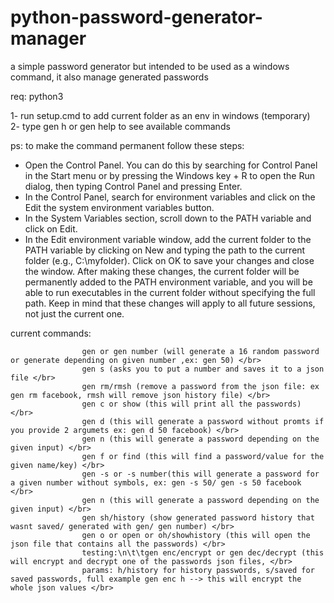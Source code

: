 # python-password-generator-manager
a simple password generator but intended to be used as a windows command, it also manage generated passwords

req: python3

1- run setup.cmd to add current folder as an env in windows (temporary) </br>
2- type gen h or gen help to see available commands

ps: to make the command permanent follow these steps:
* Open the Control Panel. You can do this by searching for Control Panel in the Start menu or 
by pressing the Windows key + R to open the Run dialog, then typing Control Panel and pressing Enter. 
* In the Control Panel, search for environment variables and click on the Edit the system environment variables button. 
* In the System Variables section, scroll down to the PATH variable and click on Edit. 
* In the Edit environment variable window, add the current folder to the PATH variable by clicking on New 
and typing the path to the current folder (e.g., C:\myfolder). Click on OK to save your changes 
and close the window. After making these changes, the current folder will be permanently added 
to the PATH environment variable, and you will be able to run executables in the current folder 
without specifying the full path. Keep in mind that these changes will apply to all future sessions, 
not just the current one.

current commands:
</br>
```
                gen or gen number (will generate a 16 random password or generate depending on given number ,ex: gen 50) </br>
                gen s (asks you to put a number and saves it to a json file </br>
                gen rm/rmsh (remove a password from the json file: ex gen rm facebook, rmsh will remove json history file) </br>
                gen c or show (this will print all the passwords) </br>
                gen d (this will generate a password without promts if you provide 2 argumets ex: gen d 50 facebook) </br>
                gen n (this will generate a password depending on the given input) </br>
                gen f or find (this will find a password/value for the given name/key) </br>
                gen -s or -s number(this will generate a password for a given number without symbols, ex: gen -s 50/ gen -s 50 facebook </br>
                gen n (this will generate a password depending on the given input) </br>
                gen sh/history (show generated password history that wasnt saved/ generated with gen/ gen number) </br>
                gen o or open or oh/showhistory (this will open the json file that contains all the passwords) </br>
                testing:\n\t\tgen enc/encrypt or gen dec/decrypt (this will encrypt and decrypt one of the passwords json files, </br>
                params: h/history for history passwords, s/saved for saved passwords, full example gen enc h --> this will encrypt the whole json values </br>
               
